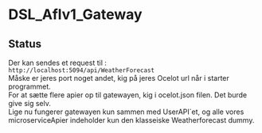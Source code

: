 # DSL_Aflv1_Gateway

## Status
Der kan sendes et request til : \
```http://localhost:5094/api/WeatherForecast```   
Måske er jeres port noget andet, kig på jeres Ocelot url når i starter programmet. \
For at sætte flere apier op til gatewayen, kig i ocelot.json filen. Det burde give sig selv. \
Lige nu fungerer gatewayen kun sammen med UserAPI´et, og alle vores microserviceApier indeholder kun den klasseiske Weatherforecast dummy. 

